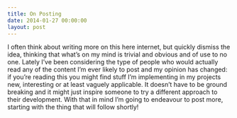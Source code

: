 ```yaml
---
title: On Posting
date: 2014-01-27 00:00:00
layout: post
---
```

I often think about writing more on this here internet, but quickly dismiss the idea, thinking that what’s on my mind is trivial and obvious and of use to no one. Lately I’ve been considering the type of people who would actually read any of the content I’m ever likely to post and my opinion has changed: if you’re reading this you might find stuff I’m implementing in my projects new, interesting or at least vaguely applicable. It doesn’t have to be ground breaking and it might just inspire someone to try a different approach to their development.
With that in mind I’m going to endeavour to post more, starting with the thing that will follow shortly!
